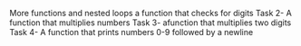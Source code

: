 More functions and nested loops
a function that checks for digits
Task 2- A function that multiplies numbers
Task 3-  afunction that multiplies two digits
Task 4- A function that prints numbers 0-9 followed by a newline
